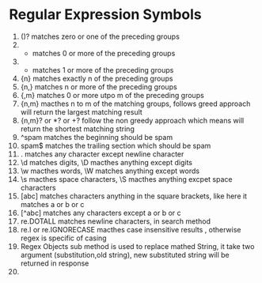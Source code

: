 # Regular Expression Symbols

1. ()? matches zero or one of the preceding groups
2. * matches 0 or more of the preceding groups
3. + matches 1 or more of the preceding groups
4. {n} matches exactly n of the preceding groups
5. {n,} matches n or more of the preceding groups
6. {,m} matches 0 or more utpo m of the preceding groups
7. {n,m} macthes n to m of the matching groups, follows greed approach will return the largest matching result
8. {n,m}? or *? or +? follow the non greedy approach which means will return the shortest matching string
9. ^spam matches the beginning should be spam
10. spam$ matches the trailing section which should be spam
11. . matches any character except newline character
12. \d matches digits, \D macthes anything except digits
13. \w macthes words, \W matches anything except words
14. \s macthes space characters, \S macthes anything excpet space characters
15. [abc] matches characters anything in the square brackets, like here it matches a or b or c
16. [^abc] matches any characters except a or b or c
17. re.DOTALL matches newline characters, in search method
18. re.I or re.IGNORECASE macthes case insensitive results , otherwise regex is specific of casing
19. Regex Objects sub method is used to replace mathed String, it take two argument (substitution,old string), new substituted string will be returned in response
20. 
